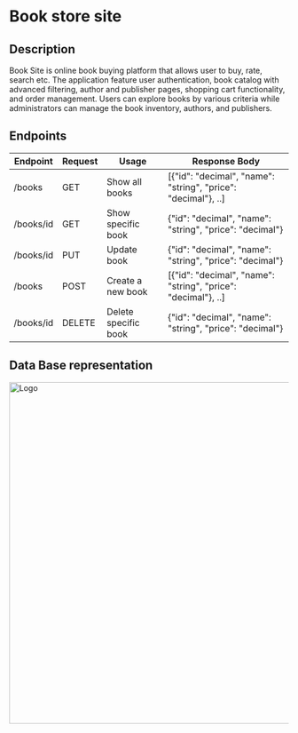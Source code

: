 # Book store site

## Description
Book Site is online book buying platform that allows user to buy, rate, search etc. The application feature user authentication, book catalog with advanced filtering, author and publisher pages, shopping cart functionality, and order management. Users can explore books by various criteria while administrators can manage the book inventory, authors, and publishers.

## Endpoints
| **Endpoint** | **Request** | **Usage** | **Response Body** |
| --- | --- | --- | --- |
| /books | GET | Show all books | [{"id": "decimal", "name": "string", "price": "decimal"}, ..]
| /books/id | GET | Show specific book | {"id": "decimal", "name": "string", "price": "decimal"}
| /books/id | PUT | Update book | {"id": "decimal", "name": "string", "price": "decimal"}
| /books | POST | Create a new book | [{"id": "decimal", "name": "string", "price": "decimal"}, ..]
| /books/id | DELETE | Delete specific book | {"id": "decimal", "name": "string", "price": "decimal"}

## Data Base representation

<img src="/images/logo.png" alt="Logo" width="817" height="615">